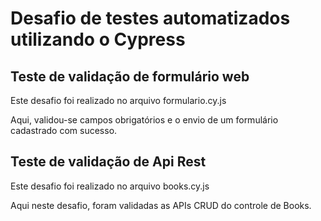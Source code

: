 # Desafio de testes automatizados utilizando o Cypress

## Teste de validação de formulário web
Este desafio foi realizado no arquivo formulario.cy.js

Aqui, validou-se campos obrigatórios e o envio de um formulário cadastrado com sucesso.
## Teste de validação de Api Rest
Este desafio foi realizado no arquivo books.cy.js

Aqui neste desafio, foram validadas as APIs CRUD do controle de Books.
